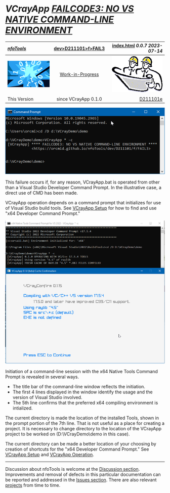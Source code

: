 <!-- index.md 0.0.7                 UTF-8                          2023-07-14
     ----1----|----2----|----3----|----4----|----5----|----6----|----7----|--*

              FAILCODE3: NO VS NATIVE COMMAND-LINE ENVIRONMENT
     -->

# ***VCrayApp** [FAILCODE3: NO VS NATIVE COMMAND-LINE ENVIRONMENT](.)*

| ***[nfoTools](../../../../)*** | [dev](../../../)[>D211101](../../)[>f](../)[>FAIL3](.) | [index.html](index.html) ***0.0.7 2023-07-14*** |
| :--                |       :-:          | --: |
| ![nfotools](../../../../images/nfoWorks-2014-06-02-1702-LogoSmall.png) | [Work-in-Progress](FAIL3.txt) | ![Hard Hat Area](../../../../images/hardhat-logo.gif) |
|              |                     |           |
| This Version | since VCrayApp 0.1.0 | [D211101e](../../e) |

![FAILCODE3 Message](FAIL3-2023-05-12-1021-VCrayApp-0.1.0.png)

This failure occurs if, for any reason, VCrayApp.bat is operated from other
than a Visual Studio Developer Command Prompt.  In the illustrative case, a
direct use of CMD has been made.

VCrayApp operation depends on a command prompt that initializes for use of
Visual Studio build tools.  See [VCrayApp Setup](../../a) for how to find and
use "x64 Developer Command Prompt."

![no-failure in contrast](pretty-2023-05-12-1040-VCrayApp-0.1.0.png)

Initiation of a command-line session with the x64 Native Tools Command Prompt
is revealed in several ways.

* The title bar of the command-line window reflects the initiation.
* The first 4 lines displayed in the window identify the usage and the
version of Visual Studio involved.
* The 5th line confirms that the preferred x64 compiling environment is
intialized.

The current directory is made the location of the installed Tools, shown
in the prompt portion of the 7th line.  That is not useful as a place for
creating a project.  It is necessary to change directory to the location
of the VCrayApp project to be worked on (D:\VCrayDemo\demo in this case).

The current directory can be made a better location of your choosing by
creation of shortcuts for the "x64 Developer Command Prompt."  See
[VCrayApp Setup](../../a) and [VCrayApp Operation](../../b/).

----

Discussion about nfoTools is welcome at the
[Discussion section](https://github.com/orcmid/nfoTools/discussions).
Improvements and removal of defects in this particular documentation can be
reported and addressed in the
[Issues section](https://github.com/orcmid/nfoTools/issues).  There are also
relevant [projects](https://github.com/orcmid/nfoTools/projects?type=classic)
from time to time.

<!-- ----1----|----2----|----3----|----4----|----5----|----6----|----7----|--*

     0.0.7 2023-07-14T22:17Z Touch-up
     0.0.6 2023-05-12T20:32Z Fix typo
     0.0.5 2023-05-12T19:54Z Update to VCrayApp=0.1.0 release candidate
     0.0.4 2023-05-07T19:52Z Reflect transposition to new location
     0.0.3 2023-04-21T19:04Z Touch-ups
     0.0.2 2023-04-14T17:44Z Fix simple typo
     0.0.0 2023-04-12T20:46Z Initial page from 0.0.0 FAIL2 boilerplate.

               *** end D211101/f/FAIL3/index.md ***
     -->
